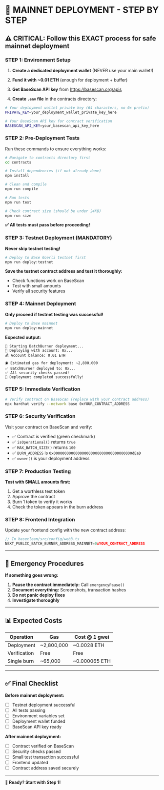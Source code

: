 # 🚀 MAINNET DEPLOYMENT - STEP BY STEP

## ⚠️ CRITICAL: Follow this EXACT process for safe mainnet deployment

### **STEP 1: Environment Setup**

1. **Create a dedicated deployment wallet** (NEVER use your main wallet!)
2. **Fund it with ~0.01 ETH** (enough for deployment + buffer)
3. **Get BaseScan API key** from https://basescan.org/apis

4. **Create `.env` file** in the contracts directory:
```bash
# Your deployment wallet private key (64 characters, no 0x prefix)
PRIVATE_KEY=your_deployment_wallet_private_key_here

# Your BaseScan API key for contract verification
BASESCAN_API_KEY=your_basescan_api_key_here
```

### **STEP 2: Pre-Deployment Tests**

Run these commands to ensure everything works:

```bash
# Navigate to contracts directory first
cd contracts

# Install dependencies (if not already done)
npm install

# Clean and compile
npm run compile

# Run tests
npm run test

# Check contract size (should be under 24KB)
npm run size
```

**✅ All tests must pass before proceeding!**

### **STEP 3: Testnet Deployment (MANDATORY)**

**Never skip testnet testing!**

```bash
# Deploy to Base Goerli testnet first
npm run deploy:testnet
```

**Save the testnet contract address and test it thoroughly:**
- Check functions work on BaseScan
- Test with small amounts
- Verify all security features

### **STEP 4: Mainnet Deployment**

**Only proceed if testnet testing was successful!**

```bash
# Deploy to Base mainnet
npm run deploy:mainnet
```

**Expected output:**
```
🚀 Starting BatchBurner deployment...
📝 Deploying with account: 0x...
💰 Account balance: 0.01 ETH
⛽ Estimated gas for deployment: ~2,800,000
✅ BatchBurner deployed to: 0x...
✅ All security checks passed!
🎉 Deployment completed successfully!
```

### **STEP 5: Immediate Verification**

```bash
# Verify contract on BaseScan (replace with your contract address)
npx hardhat verify --network base 0xYOUR_CONTRACT_ADDRESS
```

### **STEP 6: Security Verification**

Visit your contract on BaseScan and verify:
- ✅ Contract is verified (green checkmark)
- ✅ `isOperational()` returns `true`
- ✅ `MAX_BATCH_SIZE()` returns `100`
- ✅ `BURN_ADDRESS` is `0x000000000000000000000000000000000000dEaD`
- ✅ `owner()` is your deployment address

### **STEP 7: Production Testing**

**Test with SMALL amounts first:**
1. Get a worthless test token
2. Approve the contract
3. Burn 1 token to verify it works
4. Check the token appears in the burn address

### **STEP 8: Frontend Integration**

Update your frontend config with the new contract address:
```typescript
// In baseclean/src/config/web3.ts
NEXT_PUBLIC_BATCH_BURNER_ADDRESS_MAINNET=0xYOUR_CONTRACT_ADDRESS
```

---

## 🚨 Emergency Procedures

**If something goes wrong:**
1. **Pause the contract immediately:** Call `emergencyPause()`
2. **Document everything:** Screenshots, transaction hashes
3. **Do not panic deploy fixes**
4. **Investigate thoroughly**

---

## 📊 Expected Costs

| Operation | Gas | Cost @ 1 gwei |
|-----------|-----|---------------|
| Deployment | ~2,800,000 | ~0.0028 ETH |
| Verification | Free | Free |
| Single burn | ~65,000 | ~0.000065 ETH |

---

## ✅ Final Checklist

**Before mainnet deployment:**
- [ ] Testnet deployment successful
- [ ] All tests passing
- [ ] Environment variables set
- [ ] Deployment wallet funded
- [ ] BaseScan API key ready

**After mainnet deployment:**
- [ ] Contract verified on BaseScan
- [ ] Security checks passed
- [ ] Small test transaction successful
- [ ] Frontend updated
- [ ] Contract address saved securely

---

**🎯 Ready? Start with Step 1!** 